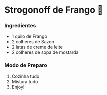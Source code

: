 # Strogonoff de Frango :chicken:

### Ingredientes

- 1 quilo de Frango
- 2 colheres de Sazon
- 2 latas de creme de leite
- 2 colheres de sopa de mostarda

### Modo de Preparo

1. Cozinha tudo
2. Mistura tudo
3. Enjoy!